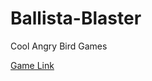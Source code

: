 # Ballista-Blaster
Cool Angry Bird Games

[Game Link](https://cookieninja0922.github.io/Ballista-Blaster/)
